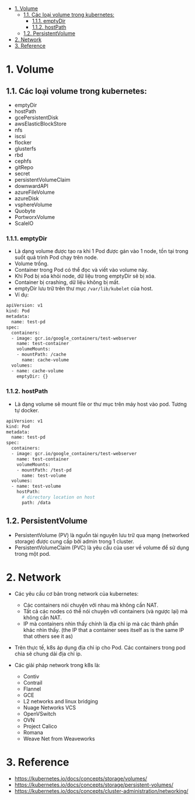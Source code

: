 - [1. Volume](#1-volume)
  - [1.1. Các loại volume trong kubernetes:](#11-các-loại-volume-trong-kubernetes)
    - [1.1.1. emptyDir](#111-emptydir)
    - [1.1.2. hostPath](#112-hostpath)
  - [1.2. PersistentVolume](#12-persistentvolume)
- [2. Network](#2-network)
- [3. Reference](#3-reference)

# 1. Volume

## 1.1. Các loại volume trong kubernetes:
- emptyDir
- hostPath
- gcePersistentDisk
- awsElasticBlockStore
- nfs
- iscsi
- flocker
- glusterfs
- rbd
- cephfs
- gitRepo
- secret
- persistentVolumeClaim
- downwardAPI
- azureFileVolume
- azureDisk
- vsphereVolume
- Quobyte
- PortworxVolume
- ScaleIO

### 1.1.1. emptyDir

- Là dạng volume được tạo ra khi 1 Pod được gán vào 1 node, tồn tại trong suốt quá trình Pod chạy trên node.
- Volume trống.
- Container trong Pod có thể đọc và viết vào volume này.
- Khi Pod bị xóa khỏi node, dữ liệu trong emptyDir sẽ bị xóa.
- Container bị crashing, dữ liệu không bị mất.
- emptyDir lưu trữ trên thư mục `/var/lib/kubelet` của host.
- Ví dụ:
```sh
apiVersion: v1
kind: Pod
metadata:
  name: test-pd
spec:
  containers:
  - image: gcr.io/google_containers/test-webserver
    name: test-container
    volumeMounts:
    - mountPath: /cache
      name: cache-volume
  volumes:
  - name: cache-volume
    emptyDir: {}
```

### 1.1.2. hostPath

- Là dạng volume sẽ mount file or thư mục trên máy host vào pod. Tương tự docker.

```sh
apiVersion: v1
kind: Pod
metadata:
  name: test-pd
spec:
  containers:
  - image: gcr.io/google_containers/test-webserver
    name: test-container
    volumeMounts:
    - mountPath: /test-pd
      name: test-volume
  volumes:
  - name: test-volume
    hostPath:
      # directory location on host
      path: /data
```

## 1.2. PersistentVolume
- PersistentVolume (PV) là nguồn tài nguyên lưu trữ qua mạng (networked storage) được cung cấp bởi admin trong 1 cluster.
- PersistentVolumeClaim (PVC) là yêu cầu của user về volume để sử dụng trong một pod.

# 2. Network
- Các yêu cầu cơ bản trong network của kubernetes:
  - Các containers nói chuyện với nhau mà không cần NAT.
  - Tất cả các nodes có thể nói chuyện với containers (và ngược lại) mà không cần NAT.
  - IP mà containers nhìn thấy chính là địa chỉ ip mà các thành phần khác nhìn thấy. (the IP that a container sees itself as is the same IP that others see it as)

- Trên thực tế, k8s áp dụng địa chỉ ip cho Pod. Các containers trong pod chia sẽ chung dải địa chỉ ip.
- Các giải pháp network trong k8s là:
  - Contiv
  - Contrail
  - Flannel
  - GCE
  - L2 networks and linux bridging
  - Nuage Networks VCS
  - OpenVSwitch
  - OVN
  - Project Calico
  - Romana
  - Weave Net from Weaveworks

# 3. Reference
- https://kubernetes.io/docs/concepts/storage/volumes/
- https://kubernetes.io/docs/concepts/storage/persistent-volumes/
- https://kubernetes.io/docs/concepts/cluster-administration/networking/